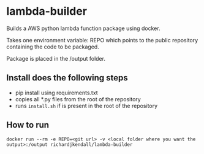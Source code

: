 # lambda-builder

Builds a AWS python lambda function package using docker.

Takes one environment variable: REPO which points to the public repository containing the code to be packaged.

Package is placed in the /output folder.

## Install does the following steps

* pip install using requirements.txt
* copies all *.py files from the root of the repository
* runs `install.sh` if is present in the root of the repository

## How to run

```
docker run --rm -e REPO=<git url> -v <local folder where you want the output>:/output richardjkendall/lambda-builder
```
